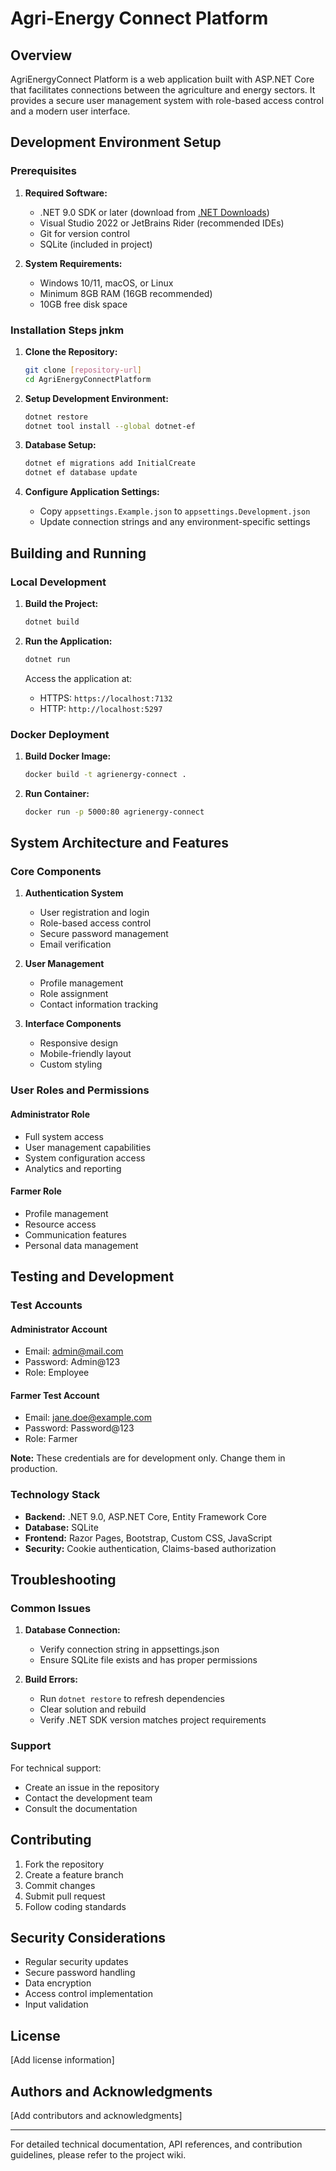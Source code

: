 # Agri-Energy Connect Platform

## Overview
AgriEnergyConnect Platform is a web application built with ASP.NET Core that facilitates connections between the agriculture and energy sectors. It provides a secure user management system with role-based access control and a modern user interface.

## Development Environment Setup

### Prerequisites
1. **Required Software:**
   - .NET 9.0 SDK or later (download from [.NET Downloads](https://dotnet.microsoft.com/download))
   - Visual Studio 2022 or JetBrains Rider (recommended IDEs)
   - Git for version control
   - SQLite (included in project)

2. **System Requirements:**
   - Windows 10/11, macOS, or Linux
   - Minimum 8GB RAM (16GB recommended)
   - 10GB free disk space

### Installation Steps jnkm
1. **Clone the Repository:**
   ```bash
   git clone [repository-url]
   cd AgriEnergyConnectPlatform
   ```

2. **Setup Development Environment:**
   ```bash
   dotnet restore
   dotnet tool install --global dotnet-ef
   ```

3. **Database Setup:**
   ```bash
   dotnet ef migrations add InitialCreate
   dotnet ef database update
   ```

4. **Configure Application Settings:**
   - Copy `appsettings.Example.json` to `appsettings.Development.json`
   - Update connection strings and any environment-specific settings

## Building and Running

### Local Development
1. **Build the Project:**
   ```bash
   dotnet build
   ```

2. **Run the Application:**
   ```bash
   dotnet run
   ```
   Access the application at:
   - HTTPS: `https://localhost:7132`
   - HTTP: `http://localhost:5297`

### Docker Deployment
1. **Build Docker Image:**
   ```bash
   docker build -t agrienergy-connect .
   ```

2. **Run Container:**
   ```bash
   docker run -p 5000:80 agrienergy-connect
   ```

## System Architecture and Features

### Core Components
1. **Authentication System**
   - User registration and login
   - Role-based access control
   - Secure password management
   - Email verification

2. **User Management**
   - Profile management
   - Role assignment
   - Contact information tracking

3. **Interface Components**
   - Responsive design
   - Mobile-friendly layout
   - Custom styling

### User Roles and Permissions

#### Administrator Role
- Full system access
- User management capabilities
- System configuration access
- Analytics and reporting

#### Farmer Role
- Profile management
- Resource access
- Communication features
- Personal data management

## Testing and Development

### Test Accounts
#### Administrator Account
- Email: admin@mail.com
- Password: Admin@123
- Role: Employee

#### Farmer Test Account
- Email: jane.doe@example.com
- Password: Password@123
- Role: Farmer

**Note:** These credentials are for development only. Change them in production.

### Technology Stack
- **Backend:** .NET 9.0, ASP.NET Core, Entity Framework Core
- **Database:** SQLite
- **Frontend:** Razor Pages, Bootstrap, Custom CSS, JavaScript
- **Security:** Cookie authentication, Claims-based authorization

## Troubleshooting

### Common Issues
1. **Database Connection:**
   - Verify connection string in appsettings.json
   - Ensure SQLite file exists and has proper permissions

2. **Build Errors:**
   - Run `dotnet restore` to refresh dependencies
   - Clear solution and rebuild
   - Verify .NET SDK version matches project requirements

### Support
For technical support:
- Create an issue in the repository
- Contact the development team
- Consult the documentation

## Contributing
1. Fork the repository
2. Create a feature branch
3. Commit changes
4. Submit pull request
5. Follow coding standards

## Security Considerations
- Regular security updates
- Secure password handling
- Data encryption
- Access control implementation
- Input validation

## License
[Add license information]

## Authors and Acknowledgments
[Add contributors and acknowledgments]

---
For detailed technical documentation, API references, and contribution guidelines, please refer to the project wiki.